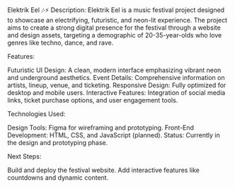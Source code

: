 Elektrik Eel 🎶⚡
Description:
Elektrik Eel is a music festival project designed to showcase an electrifying, futuristic, and neon-lit experience. The project aims to create a strong digital presence for the festival through a website and design assets, targeting a demographic of 20-35-year-olds who love genres like techno, dance, and rave.

Features:

Futuristic UI Design: A clean, modern interface emphasizing vibrant neon and underground aesthetics.
Event Details: Comprehensive information on artists, lineup, venue, and ticketing.
Responsive Design: Fully optimized for desktop and mobile users.
Interactive Features: Integration of social media links, ticket purchase options, and user engagement tools.

Technologies Used:

Design Tools: Figma for wireframing and prototyping.
Front-End Development: HTML, CSS, and JavaScript (planned).
Status:
Currently in the design and prototyping phase.

Next Steps:

Build and deploy the festival website.
Add interactive features like countdowns and dynamic content.
